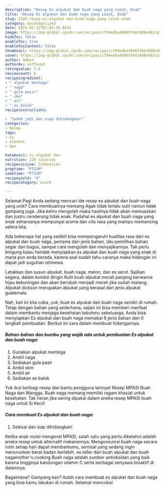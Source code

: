 ```yaml
---
description: "Resep Es alpukat dan buah naga yang Lezat, Enak"
title: "Resep Es alpukat dan buah naga yang Lezat, Enak"
slug: 2103-resep-es-alpukat-dan-buah-naga-yang-lezat-enak
category: Uncategorized
date: 2023-05-31T07:03:34.024Z
image: https://img-global.cpcdn.com/recipes/cf94edba49465f84/680x482cq70/es-alpukat-dan-buah-naga-foto-resep-utama.jpg
hideToc: false
enableToc: true
enableTocContent: false
thumbnail: https://img-global.cpcdn.com/recipes/cf94edba49465f84/680x482cq70/es-alpukat-dan-buah-naga-foto-resep-utama.jpg
cover: https://img-global.cpcdn.com/recipes/cf94edba49465f84/680x482cq70/es-alpukat-dan-buah-naga-foto-resep-utama.jpg
author: Admin
authorAv: notfound
ratingvalue: 3.4
reviewcount: 6
recipeingredient:
- " alpukat mentega"
- " naga"
- " gula pasir"
- " skm"
- " air"
- " es balok"
recipeinstructions:

- "Sudah jadi dan siap dihidangkan!"
categories:
- Resep
tags:
- es
- alpukat
- dan

katakunci: es alpukat dan 
nutrition: 229 calories
recipecuisine: Indonesian
preptime: "PT31M"
cooktime: "PT31M"
recipeyield: "4"
recipecategory: Lunch

---
```



Selamat Pagi Anda sedang mencari ide resep es alpukat dan buah naga yang unik? Cara membuatnya memang Agak tidak terlalu sulit namun tidak gampang juga. Jika keliru mengolah maka hasilnya tidak akan memuaskan dan justru cenderung tidak enak. Padahal es alpukat dan buah naga yang enak seharusnya mempunyai aroma dan cita rasa yang mampu memancing selera kita.


Ada beberapa hal yang sedikit bisa mempengaruhi kualitas rasa dari es alpukat dan buah naga, pertama dari jenis bahan, lalu pemilihan bahan segar dan bagus, sampai cara mengolah dan menyajikannya. Tak perlu bingung kalau hendak menyiapkan es alpukat dan buah naga yang enak di mana pun anda berada, karena asal sudah tahu caranya maka hidangan ini dapat jadi suguhan istimewa.

Letakkan dan susun alpukat, buah naga, melon, dan es serut. Sajikan segera, dalam kondisi dingin Kulit buah alpukat merah panjang berwarna hijau kekuningan dan akan berubah menjadi merah jika sudah matang. Alpukat dickson merupakan alpukat yang berasal dari jenis alpukat guatemala.


Nah, kali ini kita coba, yuk, buat es alpukat dan buah naga sendiri di rumah. Tetap dengan bahan yang sederhana, sajian ini bisa memberi manfaat dalam membantu menjaga kesehatan tubuhmu sekeluarga. Anda bisa menyiapkan Es alpukat dan buah naga memakai 6 jenis bahan dan 0 langkah pembuatan. Berikut ini cara dalam membuat hidangannya.

<!--inarticleads1-->

##### Bahan-bahan dan bumbu yang wajib ada untuk pembuatan Es alpukat dan buah naga:

1. Gunakan  alpukat mentega
1. Ambil  naga
1. Sediakan  gula pasir
1. Ambil  skm
1. Ambil  air
1. Sediakan  es balok


Yuk ikut berbagi resep dan bantu pengguna lainnya! Resep MPASI Buah Naga dan Mangga. Buah naga memang memiliki ragam khasiat untuk kesehatan. Tak heran jika sering dipakai dalam aneka resep MPASI buah naga untuk Si Kecil! 

<!--inarticleads2-->

##### Cara membuat Es alpukat dan buah naga:


1. Selesai dan siap dihidangkan!

Ketika anak mulai mengenal MPASI, salah satu yang perlu diketahui adalah aneka resep untuk alternatif makanannya. Mengonsumsi buah naga secara rutin setiap hari dapat membantumu, semisal yang sedang ingin menurunkan berat badan berlebih. es teller dari buah alpukat dan buah nagamother&#39;s cooking Buah naga adalah sumber antioksidan yang baik karena tingginya kandungan vitamin C serta berbagai senyawa bioaktif di dalamnya. 

Bagaimana? Gampang kan? Itulah cara membuat es alpukat dan buah naga yang bisa kamu lakukan di rumah. Selamat mencoba!
